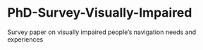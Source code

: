 # PhD-Survey-Visually-Impaired
Survey paper on visually impaired people’s navigation needs and experiences
